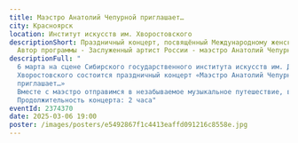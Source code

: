 ```yaml
---
title: Маэстро Анатолий Чепурной приглашает…
city: Красноярск
location: Институт искусств им. Хворостовского
descriptionShort: Праздничный концерт, посвящённый Международному женскому дню.
  Автор программы - Заслуженный артист России - маэстро Анатолий Чепурной.
descriptionFull: "
  6 марта на сцене Сибирского государственного института искусств им. Д.
  Хворостовского состоится праздничный концерт «Маэстро Анатолий Чепурной
  приглашает…» 
  Вместе с маэстро отправимся в незабываемое музыкальное путешествие, в мир музыки и танца, оперы и оперетты, невероятных шедевров кинематографии и....сюрпризов от самого Маэстро. Ведущие солисты и музыканты Красноярских театров подарят зрителям яркие, незабываемые эмоции в этот вечер. 
  Продолжительность концерта: 2 часа"
eventId: 2374370
date: 2025-03-06 19:00
poster: /images/posters/e5492867f1c4413eaffd091216c8558e.jpg
---
```


